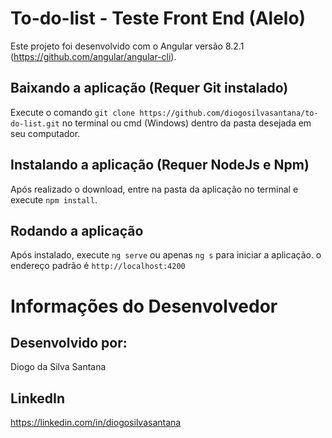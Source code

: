 # To-do-list - Teste Front End (Alelo)

Este projeto foi desenvolvido com o Angular versão 8.2.1 (https://github.com/angular/angular-cli).

## Baixando a aplicação (Requer Git instalado)

Execute o comando `git clone https://github.com/diogosilvasantana/to-do-list.git` no terminal ou cmd (Windows) dentro da pasta desejada em seu computador.

## Instalando a aplicação (Requer NodeJs e Npm)

Após realizado o download, entre na pasta da aplicação no terminal e execute `npm install`.

## Rodando a aplicação

Após instalado, execute `ng serve` ou apenas `ng s` para iniciar a aplicação. o endereço padrão é `http://localhost:4200`

# Informações do Desenvolvedor

## Desenvolvido por:
Diogo da Silva Santana

## LinkedIn
https://linkedin.com/in/diogosilvasantana
